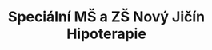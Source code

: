 ---
id: 191b4e3e-4eab-4cea-9f88-1b7f52cbc25f
title: Speciální MŠ a ZŠ Nový Jičín Hipoterapie
price: 20000
year: 2016
description: Léčebné pedagogicko-psychologické ježdění na koni – hipoterapie je moderní rehabilitační metoda s komplexním působením na lidský organismus. Přenášením pohybu koňského hřbetu na lidské tělo dochází ke stimulaci centrálního nervového systému. V psychické oblasti vyvolává hipoterapie u dětí především radost, uvolnění, spokojenost a přispívá k dobré náladě. U dětí s velmi těžkým postižením je možné pozorovat určité změny až po delším časovém úseku. Díky našemu nadačnímu příspěvku budou moci děti z novojičínské speciální MŠ a ZŠ pokračovat v rehabilitaci i celý letošní školní rok.
kouskovani: false
locationName: undefined
position:
  lng: 18.0170330188713
  lat: 49.59633948668176
---